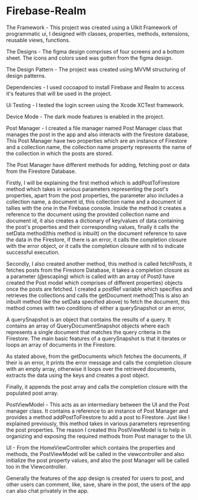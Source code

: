 # Firebase-Realm

The Framework -
This project was created using a UIkit Framework of programmatic ui, I designed with classes, properties, methods, extensions, reusable views, functions.

The Designs -
The figma design comprises of four screens and a bottom sheet. The icons and colors used was gotten from the figma design.

The Design Pattern -
The project was created using MVVM structuring of design patterns.

Dependencies - 
I used cocoapod to install Firebase and Realm to access it's features that will be used in the project.

Ui Testing -
I tested the login screen using the Xcode XCTest framework.

Device Mode - 
The dark mode features is enabled in the project.

Post Manager - 
I created a file manager named Post Manager class that manages the post in the app and also interacts with the firestore database, This Post Manager have two properties which are an instance of Firestore and a collection name, the collection name property represents the name of the collection in which the posts are stored.

The Post Manager have different methods for adding, fetching post or data from the Firestore Database.

Firstly, I will be explaining the first method which is addPostToFirestore method which takes in various parameters representing the post's properties, apart from the post properties, the parameter also includes a collection name, a document id, this collection name and a document id tallies with the one in the Firebase console. Inside the method it creates a reference to the document using the provided collection name and document id, it also creates a dictionary of key/values of data containing the post's properties and their corresponding values, finally it calls the setData method(this method is inbuilt) on the document reference to save the data in the Firestore, if there is an error, it calls the completion closure with the error object, or it calls the completion closure with nil to indicate successful execution.

Secondly, I also created another method, this method is called fetchPosts, it fetches posts from the Firestore Database, it takes a completion closure as a parameter (@escaping) which is called with an array of Post(I have created the Post model which comprises of different properties) objects once the posts are fetched. I created a postRef variable which specifies and retrieves the collections and calls the getDocument method(This is also an inbuilt method like the setData specified above) to fetch the document, this method comes with two conditions of either a querySnapshot or an error,

A querySnapshot is an object that contains the results of a query. It contains an array of QueryDocumentSnapshot objects where each represents a single document that matches the query criteria in the Firestore. The main basic features of a querySnapshot is that it iterates or loops an array of documents in the Firestore.

As stated above, from the getDocuments which fetches the documents, if their is an error, it prints the error message and calls the completion closure with an empty array, otherwise it loops over the retrieved documents, extracts the data using the keys and creates a post object.

Finally, it appends the post array and calls the completion closure with the populated post array.


PostViewModel - 
This acts as an intermediary between the UI and the Post manager class. It contains a reference to an instance of Post Manager and provides a method addPostToFirestore to add a post to Firestore. Just like I explained previously, this method takes in various parameters representing the post properties.
The reason I created this PostViewModel is to help in organizing and exposing the required methods from Post manager to the UI.

UI -
From the HomeViewController which contains the properties and methods, the PostViewModel will be called in the viewcontroller and also initialize the post property values, and also the post Manager will be called too in the Viewcontroller.


Generally the features of the app design is created for users to post, and other users can comment, like, save, share in the post, the users of the app can also chat privately in the app.
